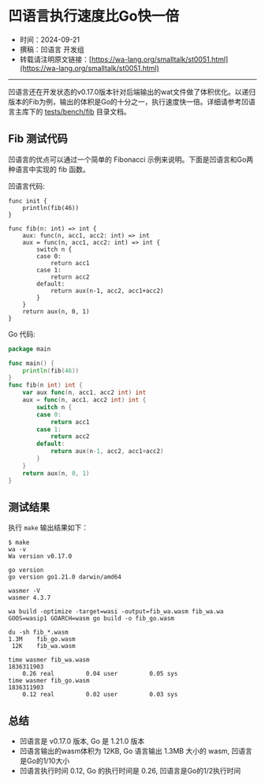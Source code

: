 # 凹语言执行速度比Go快一倍

- 时间：2024-09-21
- 撰稿：凹语言 开发组
- 转载请注明原文链接：[https://wa-lang.org/smalltalk/st0051.html](https://wa-lang.org/smalltalk/st0051.html)

---

凹语言还在开发状态的v0.17.0版本针对后端输出的wat文件做了体积优化。以递归版本的Fib为例，输出的体积是Go的十分之一，执行速度快一倍。详细请参考凹语言主库下的 [tests/bench/fib](https://gitee.com/wa-lang/wa/tree/master/tests/bench/fib) 目录文档。

## Fib 测试代码

凹语言的优点可以通过一个简单的 Fibonacci 示例来说明。下面是凹语言和Go两种语言中实现的 fib 函数。

凹语言代码:

```wa
func init {
	println(fib(46))
}

func fib(n: int) => int {
	aux: func(n, acc1, acc2: int) => int
	aux = func(n, acc1, acc2: int) => int {
		switch n {
		case 0:
			return acc1
		case 1:
			return acc2
		default:
			return aux(n-1, acc2, acc1+acc2)
		}
	}
	return aux(n, 0, 1)
}
```

Go 代码:

```go
package main

func main() {
	println(fib(46))
}
func fib(n int) int {
	var aux func(n, acc1, acc2 int) int
	aux = func(n, acc1, acc2 int) int {
		switch n {
		case 0:
			return acc1
		case 1:
			return acc2
		default:
			return aux(n-1, acc2, acc1+acc2)
		}
	}
	return aux(n, 0, 1)
}
```

## 测试结果

执行 `make` 输出结果如下：

```
$ make
wa -v
Wa version v0.17.0

go version
go version go1.21.0 darwin/amd64

wasmer -V
wasmer 4.3.7

wa build -optimize -target=wasi -output=fib_wa.wasm fib_wa.wa
GOOS=wasip1 GOARCH=wasm go build -o fib_go.wasm

du -sh fib_*.wasm
1.3M    fib_go.wasm
 12K    fib_wa.wasm

time wasmer fib_wa.wasm
1836311903
    0.26 real         0.04 user         0.05 sys
time wasmer fib_go.wasm
1836311903
    0.12 real         0.02 user         0.03 sys
```

## 总结

- 凹语言是 v0.17.0 版本, Go 是 1.21.0 版本
- 凹语言输出的wasm体积为 12KB, Go 语言输出 1.3MB 大小的 wasm, 凹语言是Go的1/10大小
- 凹语言执行时间 0.12, Go 的执行时间是 0.26, 凹语言是Go的1/2执行时间
